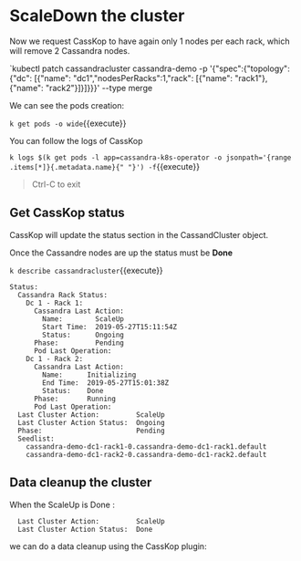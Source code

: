 

# ScaleDown the cluster

Now we request CassKop to have again only 1 nodes per each rack, which will remove 2 Cassandra nodes.

`kubectl patch cassandracluster cassandra-demo -p '{"spec":{"topology": {"dc": [{"name": "dc1","nodesPerRacks":1,"rack": [{"name": "rack1"},{"name": "rack2"}]}]}}}' --type merge

We can see the pods creation: 

`k get pods -o wide`{{execute}}

You can follow the logs of CassKop 

`k logs $(k get pods -l app=cassandra-k8s-operator -o jsonpath='{range .items[*]}{.metadata.name}{" "}') -f`{{execute}}

> Ctrl-C to exit


## Get CassKop status

CassKop will update the status section in the CassandCluster object.

Once the Cassandre nodes are up the status must be **Done**

`k describe cassandracluster`{{execute}}
```
Status:
  Cassandra Rack Status:
    Dc 1 - Rack 1:
      Cassandra Last Action:
        Name:        ScaleUp
        Start Time:  2019-05-27T15:11:54Z
        Status:      Ongoing
      Phase:         Pending
      Pod Last Operation:
    Dc 1 - Rack 2:
      Cassandra Last Action:
        Name:      Initializing
        End Time:  2019-05-27T15:01:38Z
        Status:    Done
      Phase:       Running
      Pod Last Operation:
  Last Cluster Action:         ScaleUp
  Last Cluster Action Status:  Ongoing
  Phase:                       Pending
  Seedlist:
    cassandra-demo-dc1-rack1-0.cassandra-demo-dc1-rack1.default
    cassandra-demo-dc1-rack2-0.cassandra-demo-dc1-rack2.default
```

## Data cleanup the cluster 

When the ScaleUp is Done :

```
  Last Cluster Action:         ScaleUp
  Last Cluster Action Status:  Done
```

we can do a data cleanup using the CassKop plugin:


